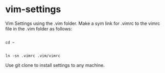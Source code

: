 # vim-settings
Vim Settings using the .vim folder.
Make a sym link for .vimrc to the vimrc file in the .vim folder as follows:

<code>
cd ~

ln -sn .vimrc .vim/vimrc
</code>

Use git clone to install settings to any machine.
